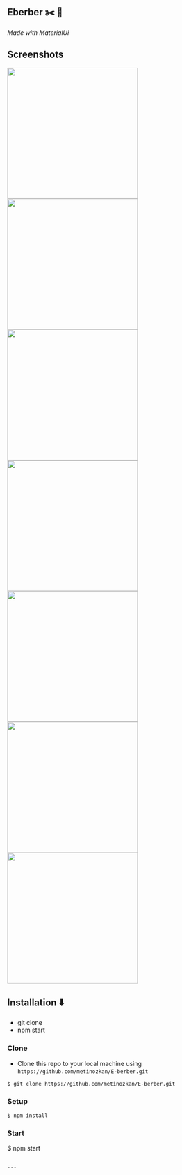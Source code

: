 ## Eberber :scissors: :convenience_store: 

_Made with MaterialUi_

## Screenshots

<div align="left" style="margin-bottom:1em">
    <img src="./screenshots/screenshot1.jpg" width="auto" height="300"/>
    <img src="./screenshots/screenshot2.png" width="auto" height="300"/>
    <img src="./screenshots/screenshot3.png" width="auto" height="300"/>
    <img src="./screenshots/screenshot4.png" width="auto" height="300"/>
    <img src="./screenshots/screenshot5.png" width="auto" height="300"/>
    <img src="./screenshots/screenshot6.png" width="auto" height="300"/>
    <img src="./screenshots/screenshot7.png" width="auto" height="300"/>
</div>

## Installation :arrow_down:

- git clone
- npm start

### Clone

- Clone this repo to your local machine using `https://github.com/metinozkan/E-berber.git`

```shell
$ git clone https://github.com/metinozkan/E-berber.git
```

### Setup

```shell
$ npm install
```

### Start

$ npm start
```

---

